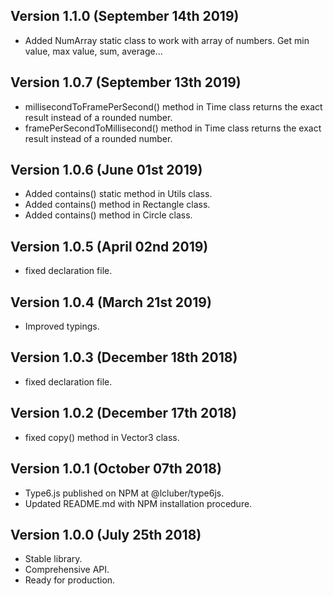 Version 1.1.0 (September 14th 2019)
-----------------------------
 * Added NumArray static class to work with array of numbers. Get min value, max value, sum, average...

Version 1.0.7 (September 13th 2019)
-----------------------------
 * millisecondToFramePerSecond() method in Time class returns the exact result instead of a rounded number.
 * framePerSecondToMillisecond() method in Time class returns the exact result instead of a rounded number.

Version 1.0.6 (June 01st 2019)
-----------------------------
 * Added contains() static method in Utils class.
 * Added contains() method in Rectangle class.
 * Added contains() method in Circle class.

Version 1.0.5 (April 02nd 2019)
-----------------------------
 * fixed declaration file.

Version 1.0.4 (March 21st 2019)
-----------------------------
 * Improved typings.

Version 1.0.3 (December 18th 2018)
-----------------------------
 * fixed declaration file.

Version 1.0.2 (December 17th 2018)
-----------------------------
 * fixed copy() method in Vector3 class.

Version 1.0.1 (October 07th 2018)
-----------------------------
 * Type6.js published on NPM at @lcluber/type6js.
 * Updated README.md with NPM installation procedure.

Version 1.0.0 (July 25th 2018)
-----------------------------
 * Stable library.
 * Comprehensive API.
 * Ready for production.

